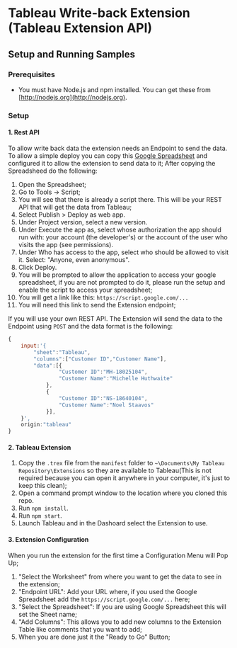 # Tableau Write-back Extension (Tableau Extension API)

## Setup and Running Samples

### Prerequisites
* You must have Node.js and npm installed. You can get these from [http://nodejs.org](http://nodejs.org).

### Setup

#### 1. Rest API
To allow write back data the extension needs an Endpoint to send the data.
To allow a simple deploy you can copy this [Google Spreadsheet](https://docs.google.com/spreadsheets/d/1aiEek4tIkT4bH4BIQyCwkW9DzSJO7cgj-VyLV_AG1ek/copy) and configured it to allow the extension to send data to it;
After copying the Spreadsheed do the following:
1. Open the Spreadsheet;
2. Go to Tools -> Script;
3. You will see that there is already a script there. This  will be your REST API that will get the data from Tableau;
4. Select Publish > Deploy as web app.
5. Under Project version, select a new version.
6. Under Execute the app as, select whose authorization the app should run with: your account (the developer's) or the account of the user who visits the app (see permissions).
7. Under Who has access to the app, select who should be allowed to visit it. Select: "Anyone, even anonymous".
8. Click Deploy.
9. You will be prompted to allow the application to access your google spreadsheet, if you are not prompted to do it, please run the setup and enable the script to access your spreadsheet;
9. You will get a link like this: `https://script.google.com/...` 
10. You will need this link to send the Extension endpoint;

If you will use your own REST API. The Extension will send the data to the Endpoint using `POST` and the data format is the following:

```javascript
{
    input:'{
        "sheet":"Tableau",
        "columns":["Customer ID","Customer Name"],
        "data":[{
                "Customer ID":"MH-18025104",
                "Customer Name":"Michelle Huthwaite"
            },
            {
                "Customer ID":"NS-18640104",
                "Customer Name":"Noel Staavos"
            }],
    }',
    origin:"tableau"
}
```


#### 2. Tableau Extension
1. Copy the `.trex` file from the `manifest` folder to `~\Documents\My Tableau Repository\Extensions` so they are available to Tableau(This is not required because you can open it anywhere in your computer, it's just to keep this clean);
2. Open a command prompt window to the location where you cloned this repo.
3. Run `npm install`.
4. Run `npm start`.
5. Launch Tableau and in the Dashoard select the Extension to use.

#### 3. Extension Configuration
When you run the extension for the first time a Configuration Menu will Pop Up;
1. "Select the Worksheet" from where you want to get the data to see in the extension;
2. "Endpoint URL": Add your URL where, if you used the Google Spreadsheet add the `https://script.google.com/...` here;
3. "Select the Spreadsheet": If you are using Google Spreadsheet this will set the Sheet name;
4. "Add Columns": This allows you to add new columns to the Extension Table like comments that you want to add;
5. When you are done just it the "Ready to Go" Button;
